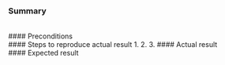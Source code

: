 ### Summary
<br />
#### Preconditions
<br />
#### Steps to reproduce actual result
1.
2.
3.
#### Actual result
<br />
#### Expected result
<br />
